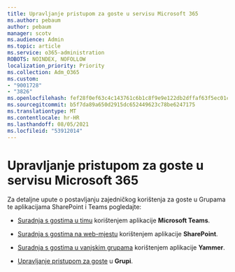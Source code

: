 ```yaml
---
title: Upravljanje pristupom za goste u servisu Microsoft 365
ms.author: pebaum
author: pebaum
manager: scotv
ms.audience: Admin
ms.topic: article
ms.service: o365-administration
ROBOTS: NOINDEX, NOFOLLOW
localization_priority: Priority
ms.collection: Adm_O365
ms.custom:
- "9001728"
- "3826"
ms.openlocfilehash: fef28f0ef63c4c143761c6b1c8f9e9e122db2dffaf63f5ec01c914f89c9a7592
ms.sourcegitcommit: b5f7da89a650d2915dc652449623c78be6247175
ms.translationtype: MT
ms.contentlocale: hr-HR
ms.lasthandoff: 08/05/2021
ms.locfileid: "53912014"
---
```

# <a name="manage-guest-access-in-microsoft-365"></a>Upravljanje pristupom za goste u servisu Microsoft 365

Za detaljne upute o postavljanju zajedničkog korištenja za goste u Grupama te aplikacijama SharePoint i Teams pogledajte: 

- [Suradnja s gostima u timu](https://docs.microsoft.com/microsoft-365/solutions/collaborate-as-team?view=o365-worldwide) korištenjem aplikacije **Microsoft Teams**. 

- [Suradnja s gostima na web-mjestu](https://docs.microsoft.com/microsoft-365/solutions/collaborate-in-site?view=o365-worldwide) korištenjem aplikacije **SharePoint**. 

- [Suradnja s gostima u vanjskim grupama](https://docs.microsoft.com/yammer/work-with-external-users/create-and-manage-external-groups?redirectSourcePath=%252farticle%252f9ccd15ce-0efc-4dc1-81bc-4a424ab6f92a.aspx) korištenjem aplikacije **Yammer**. 

- [Upravljanje pristupom za goste](https://docs.microsoft.com/microsoft-365/admin/create-groups/manage-guest-access-in-groups?view=o365-worldwide) u **Grupi**.
